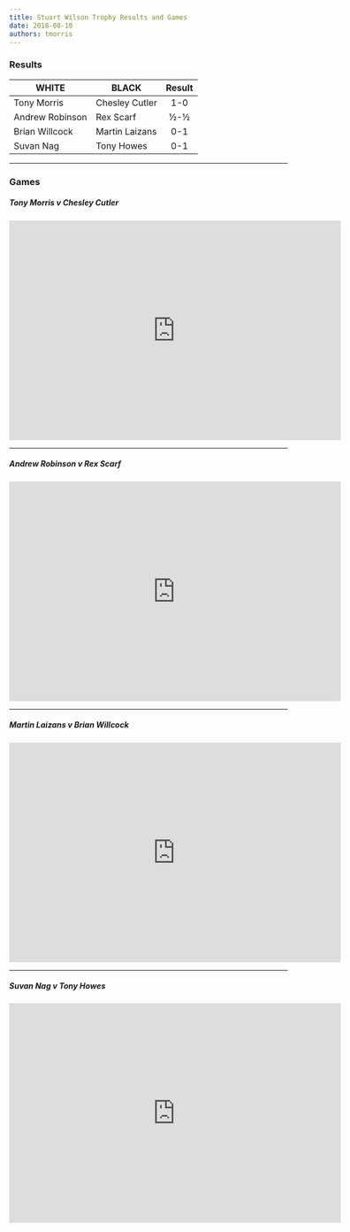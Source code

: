 ```yaml
---
title: Stuart Wilson Trophy Results and Games
date: 2018-08-10
authors: tmorris
---
```


### Results

| WHITE           | BLACK           | Result      |
| --------------- | --------------- | :---------: |
| Tony Morris     | Chesley Cutler  | 1-0         |
| Andrew Robinson | Rex Scarf       | ½-½         |
| Brian Willcock  | Martin Laizans  | 0-1         |
| Suvan Nag       | Tony Howes      | 0-1         |

----

### Games

##### Tony Morris v Chesley Cutler

<iframe src="https://lichess.org/embed/W5zACFQb?theme=auto&amp;bg=auto" width=600 height=397 frameborder=0></iframe>

----

##### Andrew Robinson v Rex Scarf

<iframe src="https://lichess.org/embed/rPD11ifb?theme=auto&amp;bg=auto" width=600 height=397 frameborder=0></iframe>

----

##### Martin Laizans v Brian Willcock

<iframe src="https://lichess.org/embed/raX7f73A?theme=auto&amp;bg=auto" width=600 height=397 frameborder=0></iframe>

----

##### Suvan Nag v Tony Howes

<iframe src="https://lichess.org/embed/eOTP24z8?theme=auto&amp;bg=auto" width=600 height=397 frameborder=0></iframe>
